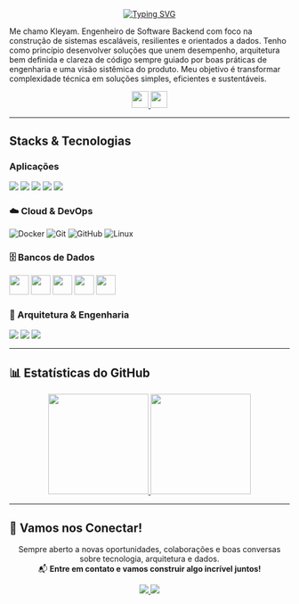 <div align="center">
  <a href="https://github.com/kleyam">
    <img src="https://readme-typing-svg.herokuapp.com?font=Jetbrains+Mono&size=28&color=3399FF&width=600&lines=Bem+Vindo(a)+ao+meu+GitHub;Olá+me+chamo+Kleyam+Guthierrez;Desenvolvedor+de+Software+Backend" alt="Typing SVG" />
  </a>
</div>

<p>
Me chamo Kleyam. Engenheiro de Software Backend com foco na construção de sistemas escaláveis, resilientes e orientados a dados. Tenho como princípio desenvolver soluções que unem desempenho, arquitetura bem definida e clareza de código sempre guiado por boas práticas de engenharia e uma visão sistêmica do produto. Meu objetivo é transformar complexidade técnica em soluções simples, eficientes e sustentáveis.
</p>

<div align="center">
  <a href="https://www.linkedin.com/in/kleyam" target="_blank">
    <img src="https://img.shields.io/badge/-LinkedIn-6633cc?style=for-the-badge&logo=linkedin&logoColor=white" height="30">
  </a>
  <a href="mailto:kleyamrocha@gmail.com" target="_blank">
    <img src="https://img.shields.io/badge/-Email-6633cc?style=for-the-badge&logo=gmail&logoColor=white" height="30">
  </a>
</div>

---

## Stacks & Tecnologias

<div>

  <!-- 🧠 Linguagens -->
  <h3>Aplicações</h3>
  
<p align="left">
  <picture>
    <source media="(prefers-color-scheme: dark)" srcset="https://img.shields.io/badge/Python-0D1117?style=for-the-badge&logo=python&logoColor=3776AB">
    <source media="(prefers-color-scheme: light)" srcset="https://img.shields.io/badge/Python-FFFFFF?style=for-the-badge&logo=python&logoColor=3776AB">
    <img src="https://img.shields.io/badge/Python-0D1117?style=for-the-badge&logo=python&logoColor=3776AB">
  </picture>
  <picture>
    <source media="(prefers-color-scheme: dark)" srcset="https://img.shields.io/badge/JavaScript-0D1117?style=for-the-badge&logo=javascript&logoColor=F7DF1E">
    <source media="(prefers-color-scheme: light)" srcset="https://img.shields.io/badge/JavaScript-FFFFFF?style=for-the-badge&logo=javascript&logoColor=F7DF1E">
    <img src="https://img.shields.io/badge/JavaScript-0D1117?style=for-the-badge&logo=javascript&logoColor=F7DF1E">
  </picture>
  <picture>
    <source media="(prefers-color-scheme: dark)" srcset="https://img.shields.io/badge/TypeScript-0D1117?style=for-the-badge&logo=typescript&logoColor=3178C6">
    <source media="(prefers-color-scheme: light)" srcset="https://img.shields.io/badge/TypeScript-FFFFFF?style=for-the-badge&logo=typescript&logoColor=3178C6">
    <img src="https://img.shields.io/badge/TypeScript-0D1117?style=for-the-badge&logo=typescript&logoColor=3178C6">
  </picture>
  <picture>
    <source media="(prefers-color-scheme: dark)" srcset="https://img.shields.io/badge/HTML5-0D1117?style=for-the-badge&logo=html5&logoColor=E34F26">
    <source media="(prefers-color-scheme: light)" srcset="https://img.shields.io/badge/HTML5-FFFFFF?style=for-the-badge&logo=html5&logoColor=E34F26">
    <img src="https://img.shields.io/badge/HTML5-0D1117?style=for-the-badge&logo=html5&logoColor=E34F26">
  </picture>
  <picture>
    <source media="(prefers-color-scheme: dark)" srcset="https://img.shields.io/badge/CSS3-0D1117?style=for-the-badge&logo=css3&logoColor=1572B6">
    <source media="(prefers-color-scheme: light)" srcset="https://img.shields.io/badge/CSS3-FFFFFF?style=for-the-badge&logo=css3&logoColor=1572B6">
    <img src="https://img.shields.io/badge/CSS3-0D1117?style=for-the-badge&logo=css3&logoColor=1572B6">
  </picture>
</p>

  <!-- ☁️ Cloud & DevOps -->
  <h3>☁️ Cloud & DevOps</h3>
  
  <p align="left">
  <picture>
    <source media="(prefers-color-scheme: dark)" srcset="https://img.shields.io/badge/0D1117?style=for-the-badge&logo=docker&logoColor=2496ED">
    <source media="(prefers-color-scheme: light)" srcset="https://img.shields.io/badge/FFFFFF?style=for-the-badge&logo=docker&logoColor=2496ED">
    <img alt="Docker" src="https://img.shields.io/badge/0D1117?style=for-the-badge&logo=docker&logoColor=2496ED">
  </picture>
  <picture>
    <source media="(prefers-color-scheme: dark)" srcset="https://img.shields.io/badge/0D1117?style=for-the-badge&logo=git&logoColor=F05032">
    <source media="(prefers-color-scheme: light)" srcset="https://img.shields.io/badge/FFFFFF?style=for-the-badge&logo=git&logoColor=F05032">
    <img alt="Git" src="https://img.shields.io/badge/0D1117?style=for-the-badge&logo=git&logoColor=F05032">
  </picture>
  <picture>
    <source media="(prefers-color-scheme: dark)" srcset="https://img.shields.io/badge/0D1117?style=for-the-badge&logo=github&logoColor=white">
    <source media="(prefers-color-scheme: light)" srcset="https://img.shields.io/badge/FFFFFF?style=for-the-badge&logo=github&logoColor=white">
    <img alt="GitHub" src="https://img.shields.io/badge/0D1117?style=for-the-badge&logo=github&logoColor=white">
  </picture>
  <picture>
    <source media="(prefers-color-scheme: dark)" srcset="https://img.shields.io/badge/0D1117?style=for-the-badge&logo=linux&logoColor=white">
    <source media="(prefers-color-scheme: light)" srcset="https://img.shields.io/badge/FFFFFF?style=for-the-badge&logo=linux&logoColor=white">
    <img alt="Linux" src="https://img.shields.io/badge/0D1117?style=for-the-badge&logo=linux&logoColor=white">
  </picture>
</p>

  <!-- 🗄️ Bancos de Dados -->
  <h3>🗄️ Bancos de Dados</h3>
  <p>
    <img src="https://cdn.jsdelivr.net/gh/devicons/devicon/icons/postgresql/postgresql-original.svg" width="35" height="35"/>
    <img src="https://cdn.jsdelivr.net/gh/devicons/devicon/icons/mysql/mysql-original.svg" width="35" height="35"/>
    <img src="https://cdn.jsdelivr.net/gh/devicons/devicon/icons/sqlite/sqlite-original.svg" width="35" height="35"/>
    <img src="https://cdn.jsdelivr.net/gh/devicons/devicon/icons/redis/redis-original.svg" width="35" height="35"/>
    <img src="https://cdn.jsdelivr.net/gh/devicons/devicon/icons/mongodb/mongodb-original.svg" width="35" height="35"/>
  </p>

  <!-- 📐 Arquitetura & Engenharia -->
  <h3>📐 Arquitetura & Engenharia</h3>
  <p>
    <img src="https://img.shields.io/badge/Clean%20Architecture-333?style=for-the-badge&logo=arch-linux&logoColor=white" />
    <img src="https://img.shields.io/badge/SOLID%20Principles-333?style=for-the-badge&logo=codesandbox&logoColor=white" />
    <img src="https://img.shields.io/badge/Design%20Patterns-333?style=for-the-badge&logo=visualstudio&logoColor=white" />
  </p>

</div>


---

## 📊 Estatísticas do GitHub

<p align="center">
  <a href="https://github.com/kleyam">
    <img height="180em" src="https://github-readme-stats.vercel.app/api?username=kleyam&show_icons=true&theme=dracula&include_all_commits=true&count_private=true"/>
    <img height="180em" src="https://github-readme-stats.vercel.app/api/top-langs/?username=kleyam&layout=compact&langs_count=7&theme=dracula"/>
  </a>
</p>

---

## 🤝 Vamos nos Conectar!

<p align="center">
Sempre aberto a novas oportunidades, colaborações e boas conversas sobre tecnologia, arquitetura e dados.<br>
📬 <b>Entre em contato e vamos construir algo incrível juntos!</b>
</p>

<div align="center">
  <a href="https://www.linkedin.com/in/kleyam">
    <img src="https://img.shields.io/badge/LinkedIn-6633cc?style=for-the-badge&logo=linkedin&logoColor=white">
  </a>
  <a href="mailto:kleyamrocha@gmail.com">
    <img src="https://img.shields.io/badge/Email-6633cc?style=for-the-badge&logo=gmail&logoColor=white">
  </a>
</div>
